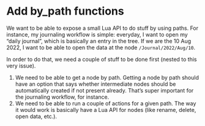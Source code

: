 # Add by_path functions

We want to be able to expose a small Lua API to do stuff by using paths. For instance, my journaling workflow is simple:
everyday, I want to open my “daily journal”, which is basically an entry in the tree. If we are the 10 Aug 2022, I want
to be able to open the data at the node `/Journal/2022/Aug/10`.

In order to do that, we need a couple of stuff to be done first (nested to this very issue).

1. We need to be able to get a node by path. Getting a node by path should have an option that says whether intermediate
   nodes should be automatically created if not present already. That’s super important for the journaling workflow, for
   instance.
2. We need to be able to run a couple of actions for a given path. The way it would work is basically have a Lua API for
   nodes (like rename, delete, open data, etc.).

